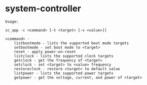 # system-controller

	Usage:

	sc_app -c <command> [-t <target> [-v <value>]]

	<command> - 
		listbootmode - lists the supported boot mode targets
		setbootmode - set boot mode to <target>
		reset - apply power-on-reset
		listclock - lists the supported clock targets
		getclock - get the frequency of <target>
		setclock - set <target> to <value> frequency
		restoreclock - restore <target> to default value
		listpower - lists the supported power targets
		getpower - get the voltage, current, and power of <target>


